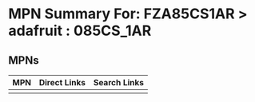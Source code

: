 



# MPN Summary For: FZA85CS1AR > adafruit : 085CS_1AR

## MPNs
  

|MPN|Direct Links|Search Links|
| :--- | :--- | :--- |
||||
